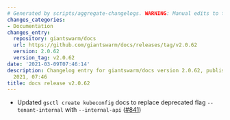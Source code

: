 ```yaml
---
# Generated by scripts/aggregate-changelogs. WARNING: Manual edits to this files will be overwritten.
changes_categories:
- Documentation
changes_entry:
  repository: giantswarm/docs
  url: https://github.com/giantswarm/docs/releases/tag/v2.0.62
  version: 2.0.62
  version_tag: v2.0.62
date: '2021-03-09T07:46:14'
description: Changelog entry for giantswarm/docs version 2.0.62, published on 09 March
  2021, 07:46
title: docs release v2.0.62
---
```


- Updated `gsctl create kubeconfig` docs to replace deprecated flag `--tenant-internal` with `--internal-api` ([#841](https://github.com/giantswarm/docs/pull/841))
